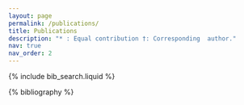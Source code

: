 ```yaml
---
layout: page
permalink: /publications/
title: Publications
description: "* : Equal contribution †: Corresponding  author."
nav: true
nav_order: 2
---
```


<!-- _pages/publications.md -->

<!-- Bibsearch Feature -->

{% include bib_search.liquid %}

<div class="publications">

{% bibliography %}

</div>
